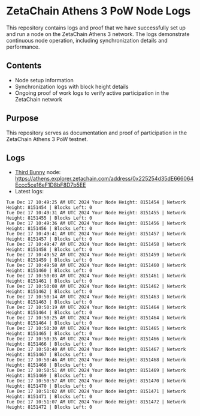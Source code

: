 # ZetaChain Athens 3 PoW Node Logs
This repository contains logs and proof that we have successfully set up and run a node on the ZetaChain Athens 3 network. The logs demonstrate continuous node operation, including synchronization details and performance.

## Contents
- Node setup information
- Synchronization logs with block height details
- Ongoing proof of work logs to verify active participation in the ZetaChain network

## Purpose
This repository serves as documentation and proof of participation in the ZetaChain Athens 3 PoW testnet.

## Logs

- [Third Bunny](https://thirdbunny.xyz/) node: https://athens.explorer.zetachain.com/address/0x225254d35dE666064Eccc5ce16eF1D8bF8D7b5EE
- Latest logs:
```
Tue Dec 17 10:49:25 AM UTC 2024 Your Node Height: 8151454 | Network Height: 8151454 | Blocks Left: 0
Tue Dec 17 10:49:31 AM UTC 2024 Your Node Height: 8151455 | Network Height: 8151455 | Blocks Left: 0
Tue Dec 17 10:49:36 AM UTC 2024 Your Node Height: 8151456 | Network Height: 8151456 | Blocks Left: 0
Tue Dec 17 10:49:41 AM UTC 2024 Your Node Height: 8151457 | Network Height: 8151457 | Blocks Left: 0
Tue Dec 17 10:49:47 AM UTC 2024 Your Node Height: 8151458 | Network Height: 8151458 | Blocks Left: 0
Tue Dec 17 10:49:52 AM UTC 2024 Your Node Height: 8151459 | Network Height: 8151459 | Blocks Left: 0
Tue Dec 17 10:49:58 AM UTC 2024 Your Node Height: 8151460 | Network Height: 8151460 | Blocks Left: 0
Tue Dec 17 10:50:03 AM UTC 2024 Your Node Height: 8151461 | Network Height: 8151461 | Blocks Left: 0
Tue Dec 17 10:50:08 AM UTC 2024 Your Node Height: 8151462 | Network Height: 8151462 | Blocks Left: 0
Tue Dec 17 10:50:14 AM UTC 2024 Your Node Height: 8151463 | Network Height: 8151463 | Blocks Left: 0
Tue Dec 17 10:50:19 AM UTC 2024 Your Node Height: 8151464 | Network Height: 8151464 | Blocks Left: 0
Tue Dec 17 10:50:25 AM UTC 2024 Your Node Height: 8151464 | Network Height: 8151464 | Blocks Left: 0
Tue Dec 17 10:50:30 AM UTC 2024 Your Node Height: 8151465 | Network Height: 8151465 | Blocks Left: 0
Tue Dec 17 10:50:35 AM UTC 2024 Your Node Height: 8151466 | Network Height: 8151466 | Blocks Left: 0
Tue Dec 17 10:50:40 AM UTC 2024 Your Node Height: 8151467 | Network Height: 8151467 | Blocks Left: 0
Tue Dec 17 10:50:46 AM UTC 2024 Your Node Height: 8151468 | Network Height: 8151468 | Blocks Left: 0
Tue Dec 17 10:50:51 AM UTC 2024 Your Node Height: 8151469 | Network Height: 8151469 | Blocks Left: 0
Tue Dec 17 10:50:57 AM UTC 2024 Your Node Height: 8151470 | Network Height: 8151470 | Blocks Left: 0
Tue Dec 17 10:51:02 AM UTC 2024 Your Node Height: 8151471 | Network Height: 8151471 | Blocks Left: 0
Tue Dec 17 10:51:07 AM UTC 2024 Your Node Height: 8151472 | Network Height: 8151472 | Blocks Left: 0
```
